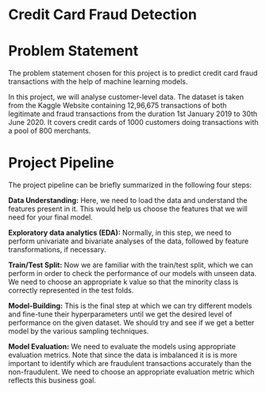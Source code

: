 # Credit Card Fraud Detection
# Problem Statement
The problem statement chosen for this project is to predict credit card fraud transactions with the help of machine learning models.

In this project, we will analyse customer-level data. The dataset is taken from the Kaggle Website containing 12,96,675 transactions of both legitimate and fraud transactions from the duration 1st January 2019 to 30th June 2020. It covers credit cards of 1000 customers doing transactions with a pool of 800 merchants.
# Project Pipeline
The project pipeline can be briefly summarized in the following four steps:

**Data Understanding:** Here, we need to load the data and understand the features present in it. This would help us choose the features that we will need for your final model.

**Exploratory data analytics (EDA):** Normally, in this step, we need to perform univariate and bivariate analyses of the data, followed by feature transformations, if necessary. 

**Train/Test Split:** Now we are familiar with the train/test split, which we can perform in order to check the performance of our models with unseen data. We need to choose an appropriate k value so that the minority class is correctly represented in the test folds.

**Model-Building:** This is the final step at which we can try different models and fine-tune their hyperparameters until we get the desired level of performance on the given dataset. We should try and see if we get a better model by the various sampling techniques.

**Model Evaluation:** We need to evaluate the models using appropriate evaluation metrics. Note that since the data is imbalanced it is is more important to identify which are fraudulent transactions accurately than the non-fraudulent. We need to choose an appropriate evaluation metric which reflects this business goal.
